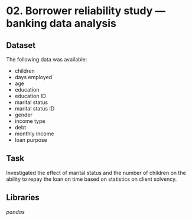 # 02. Borrower reliability study — banking data analysis


## Dataset

The following data was available:

* children
* days employed
* age
* education
* education ID
* marital status
* marital status ID
* gender
* income type
* debt
* monthly income
* loan purpose

## Task

Investigated the effect of marital status and the number of children on the ability to repay the loan on time based on statistics on client solvency.

## Libraries
*pandas*
